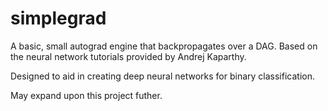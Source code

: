 # simplegrad

A basic, small autograd engine that backpropagates over a DAG. Based on the neural network tutorials provided by Andrej Kaparthy. 

Designed to aid in creating deep neural networks for binary classification.

May expand upon this project futher.
